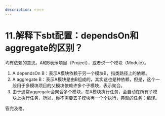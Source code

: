 ```yaml
---
description: ⭐️⭐️⭐️⭐️
---
```


# 11.解释下sbt配置：dependsOn和aggregate的区别？

均有依赖的意思。A和B表示项目（Project），或者说一个模块（Module）。

1. A dependsOn B：表示A模块依赖于另一个模块B，指类路径上的依赖。
2. A aggregate B：表示A模块是由B组成的，其实这也是种依赖，但是，这个一般用于多模块项目的父模块依赖许多个子模块，表示聚合。
3. 由于通常aggregate会聚合多个模块，在A模块执行任务，会自动在所有子模块上执行任务，所以，你不需要去子模块再一个个执行，典型的任务：编译。

答完及格。
